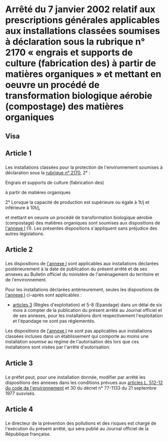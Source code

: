 # Arrêté du 7 janvier 2002 relatif aux prescriptions générales applicables aux installations classées soumises à déclaration sous la rubrique n° 2170 « engrais et supports de culture (fabrication des) à partir de matières organiques » et mettant en oeuvre un procédé de transformation biologique aérobie (compostage) des matières organiques

## Visa

## Article 1

### 



Les installations classées pour la protection de l'environnement soumises à déclaration sous la [rubrique n° 2170](https://aida.ineris.fr/consultation_document/10547), 2° :



Engrais et supports de culture (fabrication des)

à partir de matières organiques



2° Lorsque la capacité de production est supérieure ou égale à 1t/j et inférieure à 10t/j,

et mettant en oeuvre un procédé de transformation biologique aérobie (compostage) des matières organiques sont soumises aux dispositions de [l'annexe I](#annexe  i) (1). Les présentes dispositions s'appliquent sans préjudice des autres législations.

## Article 2

### 



Les dispositions de [l'annexe I](#annexe  i) sont applicables aux installations déclarées postérieurement à la date de publication du présent arrêté et de ses annexes au Bulletin officiel du ministère de l'aménagement du territoire et de l'environnement.

Pour les installations déclarées antérieurement, seules les dispositions de [l'annexe I](#annexe  i) ci-après sont applicables :

- [articles 3](#3  exploitation - entretien) (Règles d'exploitation) et 5-8 (Epandage) dans un délai de six mois à compter de la publication du présent arrêté au Journal officiel et de ses annexes, pour les installations dont respectivement l'exploitation et l'épandage ne sont pas réglementés.

Les dispositions de [l'annexe I](#annexe  i) ne sont pas applicables aux installations classées incluses dans un établissement qui comporte au moins une installation soumise au régime de l'autorisation dès lors que ces installations sont visées par l'arrêté d'autorisation.

## Article 3

### 



Le préfet peut, pour une installation donnée, modifier par arrêté les dispositions des annexes dans les conditions prévues aux [articles L. 512-12 du code de l'environnement](https://aida.ineris.fr/consultation_document/lmv1_1999#Article_L._512-12) et 30 du décret n° 77-1133 du 21 septembre 1977 susvisés.

## Article 4

### 



Le directeur de la prévention des pollutions et des risques est chargé de l'exécution du présent arrêté, qui sera publié au Journal officiel de la République française.
